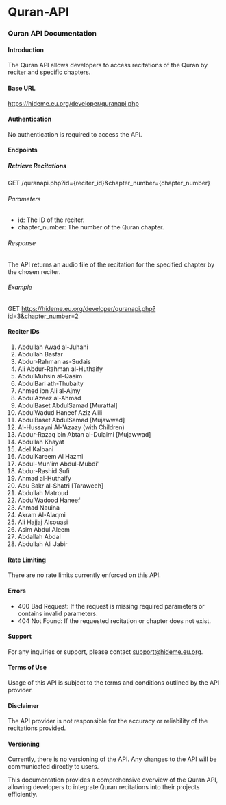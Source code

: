 # Quran-API
### Quran API Documentation

#### Introduction
The Quran API allows developers to access recitations of the Quran by reciter and specific chapters.

#### Base URL
https://hideme.eu.org/developer/quranapi.php
#### Authentication
No authentication is required to access the API.

#### Endpoints

##### Retrieve Recitations
GET /quranapi.php?id={reciter_id}&chapter_number={chapter_number}
###### Parameters
- id: The ID of the reciter.
- chapter_number: The number of the Quran chapter.

###### Response
The API returns an audio file of the recitation for the specified chapter by the chosen reciter.

###### Example
GET https://hideme.eu.org/developer/quranapi.php?id=3&chapter_number=2
#### Reciter IDs
1. Abdullah Awad al-Juhani
2. Abdullah Basfar
3. Abdur-Rahman as-Sudais
4. Ali Abdur-Rahman al-Huthaify
5. AbdulMuhsin al-Qasim
6. AbdulBari ath-Thubaity
8. Ahmed ibn Ali al-Ajmy
9. AbdulAzeez al-Ahmad
10. AbdulBaset AbdulSamad [Murattal]
11. AbdulWadud Haneef Aziz Alili
12. AbdulBaset AbdulSamad [Mujawwad]
13. Al-Hussayni Al-'Azazy (with Children)
14. Abdur-Razaq bin Abtan al-Dulaimi [Mujawwad]
15. Abdullah Khayat
16. Adel Kalbani
17. AbdulKareem Al Hazmi
18. Abdul-Mun'im Abdul-Mubdi'
19. Abdur-Rashid Sufi
20. Ahmad al-Huthaify
21. Abu Bakr al-Shatri [Taraweeh]
22. Abdullah Matroud
23. AbdulWadood Haneef
24. Ahmad Nauina
25. Akram Al-Alaqmi
26. Ali Hajjaj Alsouasi
27. Asim Abdul Aleem
28. Abdallah Abdal
29. Abdullah Ali Jabir

#### Rate Limiting
There are no rate limits currently enforced on this API.

#### Errors
- 400 Bad Request: If the request is missing required parameters or contains invalid parameters.
- 404 Not Found: If the requested recitation or chapter does not exist.

#### Support
For any inquiries or support, please contact support@hideme.eu.org.

#### Terms of Use
Usage of this API is subject to the terms and conditions outlined by the API provider.

#### Disclaimer
The API provider is not responsible for the accuracy or reliability of the recitations provided.

#### Versioning
Currently, there is no versioning of the API. Any changes to the API will be communicated directly to users.

This documentation provides a comprehensive overview of the Quran API, allowing developers to integrate Quran recitations into their projects efficiently.
